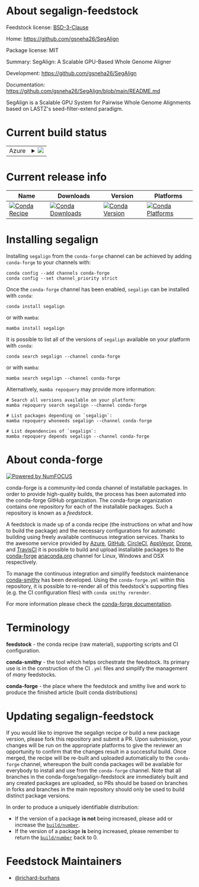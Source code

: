 About segalign-feedstock
========================

Feedstock license: [BSD-3-Clause](https://github.com/conda-forge/segalign-feedstock/blob/main/LICENSE.txt)

Home: https://github.com/gsneha26/SegAlign

Package license: MIT

Summary: SegAlign: A Scalable GPU-Based Whole Genome Aligner

Development: https://github.com/gsneha26/SegAlign

Documentation: https://github.com/gsneha26/SegAlign/blob/main/README.md

SegAlign is a Scalable GPU System for Pairwise Whole Genome
Alignments based on LASTZ's seed-filter-extend paradigm.


Current build status
====================


<table>
    
  <tr>
    <td>Azure</td>
    <td>
      <details>
        <summary>
          <a href="https://dev.azure.com/conda-forge/feedstock-builds/_build/latest?definitionId=21488&branchName=main">
            <img src="https://dev.azure.com/conda-forge/feedstock-builds/_apis/build/status/segalign-feedstock?branchName=main">
          </a>
        </summary>
        <table>
          <thead><tr><th>Variant</th><th>Status</th></tr></thead>
          <tbody><tr>
              <td>linux_64_c_compiler_version11cuda_compiler_version11.8cxx_compiler_version11</td>
              <td>
                <a href="https://dev.azure.com/conda-forge/feedstock-builds/_build/latest?definitionId=21488&branchName=main">
                  <img src="https://dev.azure.com/conda-forge/feedstock-builds/_apis/build/status/segalign-feedstock?branchName=main&jobName=linux&configuration=linux%20linux_64_c_compiler_version11cuda_compiler_version11.8cxx_compiler_version11" alt="variant">
                </a>
              </td>
            </tr><tr>
              <td>linux_64_c_compiler_version12cuda_compiler_version12.5cxx_compiler_version12</td>
              <td>
                <a href="https://dev.azure.com/conda-forge/feedstock-builds/_build/latest?definitionId=21488&branchName=main">
                  <img src="https://dev.azure.com/conda-forge/feedstock-builds/_apis/build/status/segalign-feedstock?branchName=main&jobName=linux&configuration=linux%20linux_64_c_compiler_version12cuda_compiler_version12.5cxx_compiler_version12" alt="variant">
                </a>
              </td>
            </tr>
          </tbody>
        </table>
      </details>
    </td>
  </tr>
</table>

Current release info
====================

| Name | Downloads | Version | Platforms |
| --- | --- | --- | --- |
| [![Conda Recipe](https://img.shields.io/badge/recipe-segalign-green.svg)](https://anaconda.org/conda-forge/segalign) | [![Conda Downloads](https://img.shields.io/conda/dn/conda-forge/segalign.svg)](https://anaconda.org/conda-forge/segalign) | [![Conda Version](https://img.shields.io/conda/vn/conda-forge/segalign.svg)](https://anaconda.org/conda-forge/segalign) | [![Conda Platforms](https://img.shields.io/conda/pn/conda-forge/segalign.svg)](https://anaconda.org/conda-forge/segalign) |

Installing segalign
===================

Installing `segalign` from the `conda-forge` channel can be achieved by adding `conda-forge` to your channels with:

```
conda config --add channels conda-forge
conda config --set channel_priority strict
```

Once the `conda-forge` channel has been enabled, `segalign` can be installed with `conda`:

```
conda install segalign
```

or with `mamba`:

```
mamba install segalign
```

It is possible to list all of the versions of `segalign` available on your platform with `conda`:

```
conda search segalign --channel conda-forge
```

or with `mamba`:

```
mamba search segalign --channel conda-forge
```

Alternatively, `mamba repoquery` may provide more information:

```
# Search all versions available on your platform:
mamba repoquery search segalign --channel conda-forge

# List packages depending on `segalign`:
mamba repoquery whoneeds segalign --channel conda-forge

# List dependencies of `segalign`:
mamba repoquery depends segalign --channel conda-forge
```


About conda-forge
=================

[![Powered by
NumFOCUS](https://img.shields.io/badge/powered%20by-NumFOCUS-orange.svg?style=flat&colorA=E1523D&colorB=007D8A)](https://numfocus.org)

conda-forge is a community-led conda channel of installable packages.
In order to provide high-quality builds, the process has been automated into the
conda-forge GitHub organization. The conda-forge organization contains one repository
for each of the installable packages. Such a repository is known as a *feedstock*.

A feedstock is made up of a conda recipe (the instructions on what and how to build
the package) and the necessary configurations for automatic building using freely
available continuous integration services. Thanks to the awesome service provided by
[Azure](https://azure.microsoft.com/en-us/services/devops/), [GitHub](https://github.com/),
[CircleCI](https://circleci.com/), [AppVeyor](https://www.appveyor.com/),
[Drone](https://cloud.drone.io/welcome), and [TravisCI](https://travis-ci.com/)
it is possible to build and upload installable packages to the
[conda-forge](https://anaconda.org/conda-forge) [anaconda.org](https://anaconda.org/)
channel for Linux, Windows and OSX respectively.

To manage the continuous integration and simplify feedstock maintenance
[conda-smithy](https://github.com/conda-forge/conda-smithy) has been developed.
Using the ``conda-forge.yml`` within this repository, it is possible to re-render all of
this feedstock's supporting files (e.g. the CI configuration files) with ``conda smithy rerender``.

For more information please check the [conda-forge documentation](https://conda-forge.org/docs/).

Terminology
===========

**feedstock** - the conda recipe (raw material), supporting scripts and CI configuration.

**conda-smithy** - the tool which helps orchestrate the feedstock.
                   Its primary use is in the construction of the CI ``.yml`` files
                   and simplify the management of *many* feedstocks.

**conda-forge** - the place where the feedstock and smithy live and work to
                  produce the finished article (built conda distributions)


Updating segalign-feedstock
===========================

If you would like to improve the segalign recipe or build a new
package version, please fork this repository and submit a PR. Upon submission,
your changes will be run on the appropriate platforms to give the reviewer an
opportunity to confirm that the changes result in a successful build. Once
merged, the recipe will be re-built and uploaded automatically to the
`conda-forge` channel, whereupon the built conda packages will be available for
everybody to install and use from the `conda-forge` channel.
Note that all branches in the conda-forge/segalign-feedstock are
immediately built and any created packages are uploaded, so PRs should be based
on branches in forks and branches in the main repository should only be used to
build distinct package versions.

In order to produce a uniquely identifiable distribution:
 * If the version of a package **is not** being increased, please add or increase
   the [``build/number``](https://docs.conda.io/projects/conda-build/en/latest/resources/define-metadata.html#build-number-and-string).
 * If the version of a package **is** being increased, please remember to return
   the [``build/number``](https://docs.conda.io/projects/conda-build/en/latest/resources/define-metadata.html#build-number-and-string)
   back to 0.

Feedstock Maintainers
=====================

* [@richard-burhans](https://github.com/richard-burhans/)

